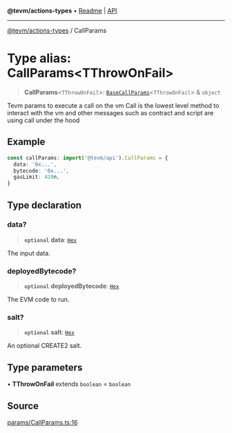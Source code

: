 **@tevm/actions-types** • [Readme](../README.md) \| [API](../globals.md)

***

[@tevm/actions-types](../README.md) / CallParams

# Type alias: CallParams\<TThrowOnFail\>

> **CallParams**\<`TThrowOnFail`\>: [`BaseCallParams`](BaseCallParams.md)\<`TThrowOnFail`\> & `object`

Tevm params to execute a call on the vm
Call is the lowest level method to interact with the vm
and other messages such as contract and script are using call
under the hood

## Example

```ts
const callParams: import('@tevm/api').CallParams = {
  data: '0x...',
  bytecode: '0x...',
  gasLimit: 420n,
}
```

## Type declaration

### data?

> **`optional`** **data**: [`Hex`](Hex.md)

The input data.

### deployedBytecode?

> **`optional`** **deployedBytecode**: [`Hex`](Hex.md)

The EVM code to run.

### salt?

> **`optional`** **salt**: [`Hex`](Hex.md)

An optional CREATE2 salt.

## Type parameters

• **TThrowOnFail** extends `boolean` = `boolean`

## Source

[params/CallParams.ts:16](https://github.com/evmts/tevm-monorepo/blob/main/packages/actions-types/src/params/CallParams.ts#L16)
